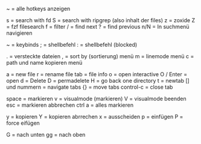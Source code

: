 ~ = alle hotkeys anzeigen

s = search with fd
S = search with ripgrep (also inhalt der files)
z = zoxide
Z = fzf filesearch
f = filter
/ = find next
? = find previous
n/N = In suchmenü navigieren

~ = keybinds
; = shellbefehl
: = shellbefehl (blocked)

. = versteckte dateien
, = sort by (sortierung) menü
m = linemode menü
c = path und name kopieren menü

a = new file
r = rename file
tab = file info
o = open interactive
O / Enter = open
d = Delete
D = permadelete
H = go back one directory
t = newtab
[] und nummern = navigate tabs
{} = move tabs
control-c = close tab

space = markieren
v = visualmode (markieren)
V = visualmode beenden
esc = markieren abbrechen
ctrl a = alles markieren

y = kopieren
Y = kopieren abrrechen
x = ausscheiden
p = einfügen
P = force eifügen

G = nach unten
gg = nach oben

